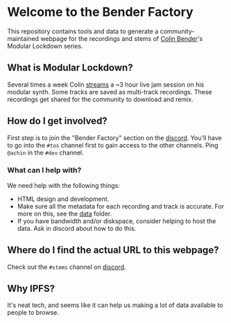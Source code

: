 
# Welcome to the Bender Factory

This repository contains tools and data to generate a community-maintained webpage for the
recordings and stems of [Colin Bender](https://colinbenders.com/)'s Modular Lockdown series.

## What is Modular Lockdown?

Several times a week Colin [streams](https://www.twitch.tv/colinbenders) a ~3
hour live jam session on his modular synth.  Some tracks are saved as
multi-track recordings.  These recordings get shared for the community to
download and remix.

## How do I get involved?

First step is to join the "Bender Factory" section on the [discord](https://discord.gg/modularmayhem).  You'll have to go into the `#tos` channel first
to gain access to the other channels.  Ping `@achin` in the `#dev` channel.

### What can I help with?

We need help with the following things:

* HTML design and development.
* Make sure all the metadata for each recording and track is accurate.  For more on this, see the [data](https://github.com/eminence/benderfactory/tree/main/data) folder.
* If you have bandwidth and/or diskspace, consider helping to host the data. Ask
  in discord about how to do this.

## Where do I find the actual URL to this webpage?

Check out the `#stems` channel on [discord](https://discord.gg/modularmayhem).

## Why IPFS?

It's neat tech, and seems like it can help us making a lot of data available
to people to browse.




